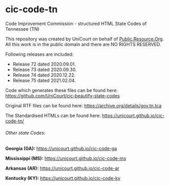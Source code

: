 # cic-code-tn
Code Improvement Commission - structured HTML State Codes of Tennessee (TN)

This repository was created by UniCourt on behalf of [Public.Resource.Org](https://public.resource.org/). All this work is in the public domain and there are NO RIGHTS RESERVED.

Following releases are included:

* Release 72 dated 2020.09.01.
* Release 73 dated 2020.09.30.
* Release 74 dated 2020.12.22.
* Release 75 dated 2021.02.04.

Code which generates these files can be found here: https://github.com/UniCourt/cic-beautify-state-codes

Original RTF files can be found here: https://archive.org/details/gov.tn.tca

The Standardised HTMLs can be found here: https://unicourt.github.io/cic-code-tn/ 

###### Other state Codes:

**Georgia (GA):** https://unicourt.github.io/cic-code-ga

**Mississippi (MS):** https://unicourt.github.io/cic-code-ms

**Arkansas (AR):** https://unicourt.github.io/cic-code-ar

**Kentucky (KY):** https://unicourt.github.io/cic-code-ky